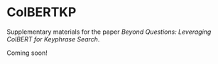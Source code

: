 # ColBERTKP

Supplementary materials for the paper _Beyond Questions: Leveraging ColBERT for Keyphrase Search_.

Coming soon!
